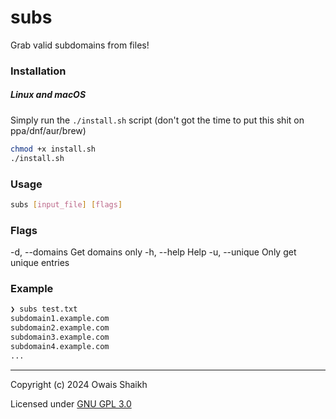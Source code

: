 # subs

Grab valid subdomains from files!

### Installation
##### Linux and macOS

Simply run the `./install.sh` script (don't got 
the time to put this shit on ppa/dnf/aur/brew)

```bash
chmod +x install.sh
./install.sh
```

### Usage
```bash
subs [input_file] [flags]
```

### Flags
  -d, --domains   Get domains only
  -h, --help      Help
  -u, --unique    Only get unique entries

### Example

```bash
❯ subs test.txt
subdomain1.example.com
subdomain2.example.com
subdomain3.example.com
subdomain4.example.com
...
```

---

Copyright (c) 2024  Owais Shaikh

Licensed under [GNU GPL 3.0](LICENSE)